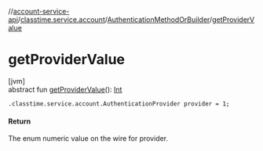 //[account-service-api](../../../index.md)/[classtime.service.account](../index.md)/[AuthenticationMethodOrBuilder](index.md)/[getProviderValue](get-provider-value.md)

# getProviderValue

[jvm]\
abstract fun [getProviderValue](get-provider-value.md)(): [Int](https://kotlinlang.org/api/latest/jvm/stdlib/kotlin/-int/index.html)

`.classtime.service.account.AuthenticationProvider provider = 1;`

#### Return

The enum numeric value on the wire for provider.
